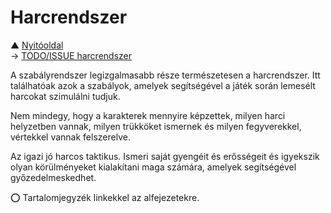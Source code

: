 # Harcrendszer

▲ [Nyitóoldal](./start.md)\
→ [TODO/ISSUE harcrendszer](https://github.com/kaktusztea/km100/wiki/ISSUE.TODO.harcrendszer)

A szabályrendszer legizgalmasabb része természetesen a harcrendszer. Itt találhatóak azok a szabályok, amelyek segítségével a játék során lemesélt harcokat szimulálni tudjuk.

Nem mindegy, hogy a karakterek mennyire képzettek, milyen harci helyzetben vannak, milyen trükköket ismernek és milyen fegyverekkel, vértekkel vannak felszerelve.

Az igazi jó harcos taktikus. Ismeri saját gyengéit és erősségeit és igyekszik olyan körülményeket kialakítani maga számára, amelyek segítségével győzedelmeskedhet.

⭕ Tartalomjegyzék linkekkel az alfejezetekre.
